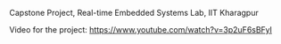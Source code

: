 Capstone Project, Real-time Embedded Systems Lab, IIT Kharagpur

Video for the project: https://www.youtube.com/watch?v=3p2uF6sBFyI
